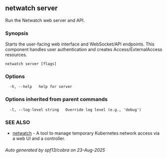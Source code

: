 ## netwatch server

Run the Netwatch web server and API.

### Synopsis

Starts the user-facing web interface and WebSocket/API endpoints. This component handles user authentication and creates Access/ExternalAccess resources.

```
netwatch server [flags]
```

### Options

```
  -h, --help   help for server
```

### Options inherited from parent commands

```
  -l, --log-level string   Override log level (e.g., 'debug')
```

### SEE ALSO

* [netwatch](netwatch.md)	 - A tool to manage temporary Kubernetes network access via a web UI and a controller.

###### Auto generated by spf13/cobra on 23-Aug-2025
